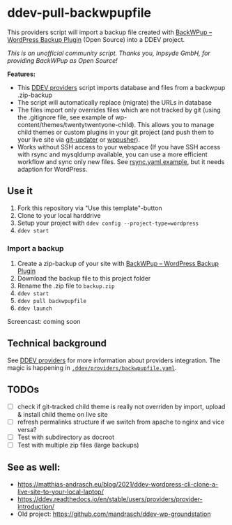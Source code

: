 # ddev-pull-backwpupfile

This providers script will import a backup file created with [BackWPup – WordPress Backup Plugin](https://wordpress.org/plugins/backwpup/) (Open Source) into a DDEV project.

*This is an unofficial community script. Thanks you, Inpsyde GmbH, for providing BackWPup as Open Source!*

**Features:**

- This [DDEV providers](https://github.com/mandrasch/ddev-pull-backwpupfile/blob/main/.ddev/providers/backwpupfile.yaml)  script imports database and files from a backwpup .zip-backup
- The script will automatically replace (migrate) the URLs in database
- The files import only overrides files which are not tracked by git (using the .gitignore file, see example of wp-content/themes/twentytwentyone-child). This allows you to manage child themes or custom plugins in your git project (and push them to your live site via [git-updater](https://git-updater.com/) or [wppusher](https://wppusher.com/)).
- Works without SSH access to your webspace (If you have SSH access with rsync and mysqldump available, you can use a more efficient workflow and sync only new files. See [rsync.yaml.example](https://github.com/drud/ddev/blob/master/pkg/ddevapp/dotddev_assets/providers/rsync.yaml.example), but it needs adaption for WordPress.

## Use it

1. Fork this repository via "Use this template"-button
1. Clone to your local harddrive
1. Setup your project with `ddev config --project-type=wordpress`
1. `ddev start`

### Import a backup 
1. Create a zip-backup of your site with [BackWPup – WordPress Backup Plugin](https://wordpress.org/plugins/backwpup/)
1. Download the backup file to this project folder
1. Rename the .zip file to `backup.zip`
1. `ddev start`
1. `ddev pull backwpupfile`
1. `ddev launch`

Screencast: coming soon

## Technical background

See [DDEV providers](https://ddev.readthedocs.io/en/stable/users/providers/provider-introduction/) for more information about providers integration. The magic is happening in [`.ddev/providers/backwpupfile.yaml`](https://github.com/mandrasch/ddev-pull-backwpupfile/blob/main/.ddev/providers/backwpupfile.yaml). 

## TODOs

- [ ] check if git-tracked child theme is really not overriden by import, upload & install child theme on live site
- [ ] refresh permalinks structure if we switch from apache to nginx and vice versa? 
- [ ] Test with subdirectory as docroot
- [ ] Test with multiple zip files (large backups)

## See as well:

- https://matthias-andrasch.eu/blog/2021/ddev-wordpress-cli-clone-a-live-site-to-your-local-laptop/
- https://ddev.readthedocs.io/en/stable/users/providers/provider-introduction/
- Old project: https://github.com/mandrasch/ddev-wp-groundstation
